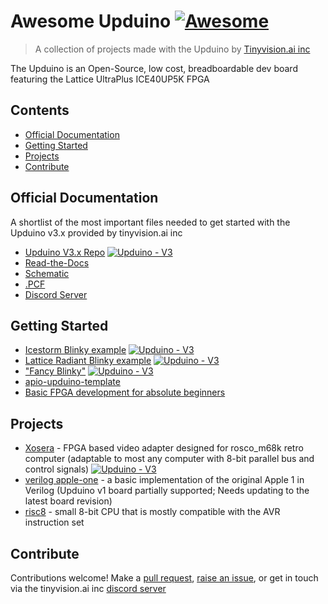# Awesome Upduino [![Awesome](https://awesome.re/badge.svg)](https://awesome.re)

> A collection of projects made with the Upduino by [Tinyvision.ai inc](https://tinyvision.ai)
 
 The Upduino is an Open-Source, low cost, breadboardable dev board featuring the Lattice UltraPlus ICE40UP5K FPGA

## Contents

- [Official Documentation](#official-documentation)
- [Getting Started](#getting-started)
- [Projects](#projects)
- [Contribute](#contribute)


## Official Documentation

A shortlist of the most important files needed to get started with the Upduino v3.x provided by tinyvision.ai inc

- [Upduino V3.x Repo](https://github.com/tinyvision-ai-inc/UPduino-v3.0) [![Upduino - V3](https://img.shields.io/badge/Upduino-V3-purple)](https://www.github.com/tinyvision-ai-inc/Upduino-v3.0)
- [Read-the-Docs](https://upduino.readthedocs.io/en/latest/)
- [Schematic](https://github.com/tinyvision-ai-inc/UPduino-v3.0/blob/master/Board/v3.0/UPduino_v3.0.pdf)
- [.PCF](https://github.com/tinyvision-ai-inc/UPduino-v3.0/blob/master/RTL/common/upduino.pcf)
- [Discord Server](https://www.discord.gg/yfj8Zg2jye)

## Getting Started

- [Icestorm Blinky example](https://github.com/tinyvision-ai-inc/UPduino-v3.0/tree/master/RTL/blink_led) [![Upduino - V3](https://img.shields.io/badge/Upduino-V3-purple)](https://www.github.com/tinyvision-ai-inc/Upduino-v3.0)
- [Lattice Radiant Blinky example](https://github.com/tinyvision-ai-inc/UPduino-v3.0/tree/master/RTL/radiant-reveal) [![Upduino - V3](https://img.shields.io/badge/Upduino-V3-purple)](https://www.github.com/tinyvision-ai-inc/Upduino-v3.0)
- ["Fancy Blinky"](https://github.com/XarkLabs/upduino-example) [![Upduino - V3](https://img.shields.io/badge/Upduino-V3-purple)](https://www.github.com/tinyvision-ai-inc/Upduino-v3.0)
- [apio-upduino-template](https://github.com/WasabiFan/apio-upduino-template)
- [Basic FPGA development for absolute beginners](https://github.com/ranzbak/fpga-workshop)

## Projects
- [Xosera](https://github.com/XarkLabs/Xosera) - FPGA based video adapter designed for rosco_m68k retro computer (adaptable to most any computer with 8-bit parallel bus and control signals) [![Upduino - V3](https://img.shields.io/badge/Upduino-V3-purple)](https://www.github.com/tinyvision-ai-inc/Upduino-v3.0)
- [verilog apple-one](https://github.com/alangarf/apple-one/tree/master/boards/upduino) - a basic implementation of the original Apple 1 in Verilog (Upduino v1 board partially supported; Needs updating to the latest board revision)
- [risc8](https://github.com/osresearch/risc8) - small 8-bit CPU that is mostly compatible with the AVR instruction set 

## Contribute

Contributions welcome! Make a [pull request](https://github.com/Xenador77/Awesome-Upduino/pulls), [raise an issue](https://github.com/Xenador77/Awesome-Upduino/issues), or get in touch via the tinyvision.ai inc [discord server](https://discord.gg/yfj8Zg2jye)
